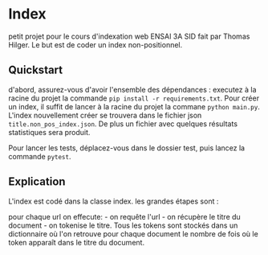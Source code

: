 # Index
petit projet pour le cours d'indexation web ENSAI 3A SID fait par Thomas Hilger. Le but est de coder un index non-positionnel.

## Quickstart 
d'abord, assurez-vous d'avoir l'ensemble des dépendances :  executez à la racine du projet la commande `pip install -r requirements.txt`.
Pour créer un index, il suffit de lancer à la racine du projet la commane `python main.py`. L'index nouvellement créer se trouvera dans le fichier json `title.non_pos_index.json`. De plus un fichier avec quelques résultats statistiques sera produit.

Pour lancer les tests, déplacez-vous dans le dossier test, puis lancez la commande `pytest`.

## Explication 

L'index est codé dans la classe index. les grandes étapes sont :

pour chaque url on effecute:
    - on requête l'url
    - on récupère le titre du document
    - on tokenise le titre. Tous les tokens sont stockés dans un dictionnaire où l'on retrouve pour chaque document le nombre de fois où le token apparaît dans le titre du document. 


